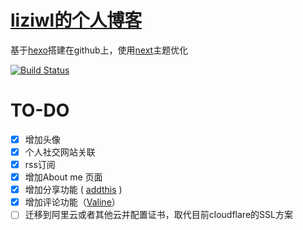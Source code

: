 # [liziwl的个人博客](https://liziwl.cn/)
基于[hexo](https://hexo.io/)搭建在github上，使用[next](http://theme-next.iissnan.com/)主题优化

[![Build Status](https://travis-ci.com/liziwl/liziwl.github.io.svg?branch=src)](https://travis-ci.com/liziwl/liziwl.github.io)

# TO-DO
- [x] 增加头像
- [x] 个人社交网站关联
- [x] rss订阅
- [x] 增加About me 页面
- [x] 增加分享功能 ( [addthis](https://www.addthis.com) )
- [x] 增加评论功能（[Valine](https://valine.js.org)）
- [ ] 迁移到阿里云或者其他云并配置证书，取代目前cloudflare的SSL方案
